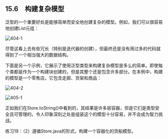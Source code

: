 ## 15.6　构建复杂模型

泛型的一个重要好处是能够简单而安全地创建复杂的模型。例如，我们可以很容易地创建List元组：

![404-1](../Images/image03211.jpeg)

尽管这看上去有些冗长（特别是迭代器的创建），但最终还是没有用过多的代码就得到了一个相当强大的数据结构。

下面是另一个示例，它展示了使用泛型类型来构建复杂模型是多么的简单。即使每个类都是作为一个构建块创建的，但是其整个还是包含许多部分。在本例中，构建的模型是一个零售店，它包含走廊、货架和商品：

![404-2](../Images/image03212.jpeg)

![405-1](../Images/image03213.jpeg)

正如我们在Store.toString()中看到的，其结果是许多层容器，但是它们是类型安全且可管理的。令人印象深刻之处是组装这个的模型十分容易，并不会成为智力挑战。

练习19：（2）遵循Store.java的形式，构建一个容器化的货船模型。